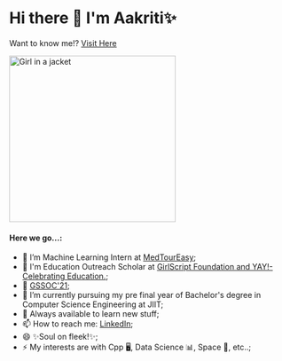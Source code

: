 # Hi there 👋 I'm Aakriti✨
Want to know me!? <a href="https://onvws3rx5ks30mz4ndolpq-on.drv.tw/www.Portfolio.com/">Visit Here</a>
<br>

<img src="https://static.vecteezy.com/system/resources/previews/000/229/543/original/vector-young-indian-woman-as-female-developer-profession.jpg" alt="Girl in a jacket" width="300" height="300">
<br>

<h4>Here we go...:</h4>

- 🔭 I’m Machine Learning Intern at <a href ="https://www.medtoureasy.com/">MedTourEasy</a>;
- 🔭 I'm Education Outreach Scholar at <a href ="https://www.linkedin.com/company/girlscript-foundation/">GirlScript Foundation and YAY!-Celebrating Education.</a>;
- 🔭 <a href="https://gssoc.girlscript.tech/">GSSOC'21</a>; 
- 🌱 I’m currently pursuing my pre final year of Bachelor's degree in Computer Science Engineering at JIIT;
- 💬 Always available to learn new stuff;
- 📫 How to reach me: <a href="https://www.linkedin.com/in/aakritiaggarwal13/">LinkedIn</a>;
- 😄 ✨Soul on fleek!✨;
- ⚡ My interests are with Cpp 🖥️, Data Science 📊, Space 🚀, etc..;
